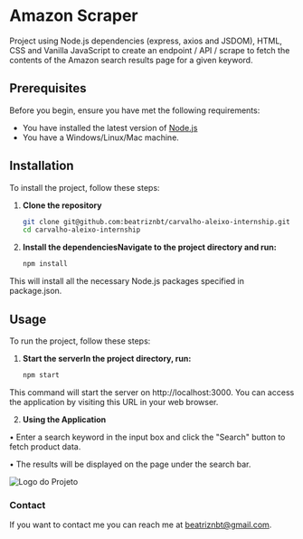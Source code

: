 # Amazon Scraper

Project using Node.js dependencies (express, axios and JSDOM), HTML, CSS and Vanilla JavaScript to create an endpoint / API / scrape to fetch the contents of the Amazon search results page for a given keyword.

## Prerequisites

Before you begin, ensure you have met the following requirements:
* You have installed the latest version of [Node.js](https://nodejs.org/)
* You have a Windows/Linux/Mac machine.

## Installation

To install the project, follow these steps:

1. **Clone the repository**

   ```bash
   git clone git@github.com:beatriznbt/carvalho-aleixo-internship.git
   cd carvalho-aleixo-internship

 2. **Install the dependenciesNavigate to the project directory and run:**

    ```bash
    npm install

  This will install all the necessary Node.js packages specified in package.json.

  ## Usage

  To run the project, follow these steps:

  1. **Start the serverIn the project directory, run:**

     ```bash
     npm start
 This command will start the server on http://localhost:3000. You can access the application by visiting this URL in your web browser.

 2. **Using the Application**

• Enter a search keyword in the input box and click the "Search" button to fetch product data.

• The results will be displayed on the page under the search bar.

 ![Logo do Projeto](image.png)

### Contact

If you want to contact me you can reach me at beatriznbt@gmail.com.
